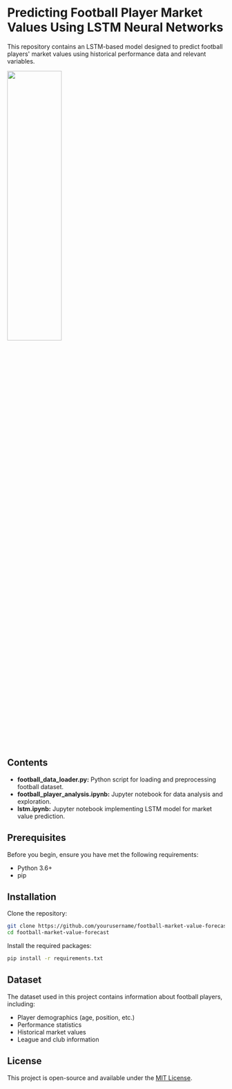 # Predicting Football Player Market Values Using LSTM Neural Networks
This repository contains an LSTM-based model designed to predict football players' market values using historical performance data and relevant variables.

<img src = "https://github.com/SejalKankriya/football-market-value-forecast/assets/43418191/9cdc1c88-4c85-4c22-9db5-e185f66d1796" width=50% height=40%> 

## Contents

- **football_data_loader.py:** Python script for loading and preprocessing football dataset.
- **football_player_analysis.ipynb:** Jupyter notebook for data analysis and exploration.
- **lstm.ipynb:** Jupyter notebook implementing LSTM model for market value prediction.

## Prerequisites
Before you begin, ensure you have met the following requirements:
- Python 3.6+
- pip

## Installation

Clone the repository:

```bash
git clone https://github.com/yourusername/football-market-value-forecast.git
cd football-market-value-forecast
```

Install the required packages:

```bash
pip install -r requirements.txt
```

## Dataset

The dataset used in this project contains information about football players, including:
- Player demographics (age, position, etc.)
- Performance statistics
- Historical market values
- League and club information

## License
This project is open-source and available under the [MIT License](LICENSE).
